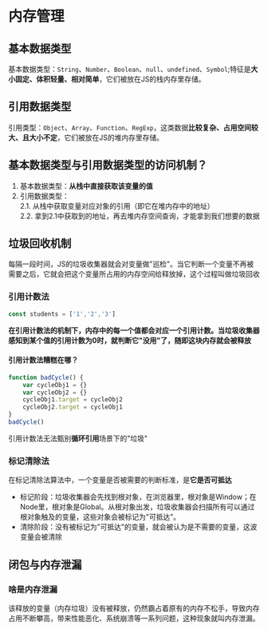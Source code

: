 # 内存管理
## 基本数据类型
基本数据类型：`String`、`Number`、`Boolean`、`null`、`undefined`、`Symbol`;特征是**大小固定、体积轻量、相对简单**，它们被放在JS的栈内存里存储。

## 引用数据类型
引用类型：`Object`、`Array`、`Function`、`RegExp`，这类数据**比较复杂、占用空间较大、且大小不定**，它们被放在JS的堆内存里存储。
## 基本数据类型与引用数据类型的访问机制？    

  1. 基本数据类型：**从栈中直接获取该变量的值**
  2. 引用数据类型：    
    2.1. 从栈中获取变量对应对象的引用（即它在堆内存中的地址）    
    2.2. 拿到2.1中获取到的地址，再去堆内存空间查询，才能拿到我们想要的数据    

## 垃圾回收机制    

每隔一段时间，JS的垃圾收集器就会对变量做"巡检"。当它判断一个变量不再被需要之后，它就会把这个变量所占用的内存空间给释放掉，这个过程叫做垃圾回收

### 引用计数法    

```js
const students = ['1','2','3']
```    

**在引用计数法的机制下，内存中的每一个值都会对应一个引用计数。当垃圾收集器感知到某个值的引用计数为0时，就判断它"没用"了，随即这块内存就会被释放**

#### 引用计数法糟糕在哪？    

```js
function badCycle() {
    var cycleObj1 = {}
    var cycleObj2 = {}
    cycleObj1.target = cycleObj2
    cycleObj2.target = cycleObj1
}
badCycle()
```    
引用计数法无法甄别**循环引用**场景下的"垃圾"

### 标记清除法

在标记清除法算法中，一个变量是否被需要的判断标准，是**它是否可抵达**    

- 标记阶段：垃圾收集器会先找到根对象，在浏览器里，根对象是Window；在Node里，根对象是Global。从根对象出发，垃圾收集器会扫描所有可以通过根对象触及的变量，这些对象会被标记为"可抵达"。    
- 清除阶段：没有被标记为"可抵达"的变量，就会被认为是不需要的变量，这波变量会被清除

## 闭包与内存泄漏

### 啥是内存泄漏

该释放的变量（内存垃圾）没有被释放，仍然霸占着原有的内存不松手，导致内存占用不断攀高，带来性能恶化、系统崩溃等一系列问题，这种现象就叫内存泄漏。    




